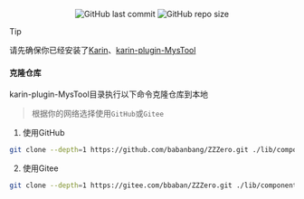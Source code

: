 <p align="center">
  <a href="https://github.com/babanbang/ZZZero/commits/main" style="text-decoration: none;">
    <img alt="GitHub last commit" src="https://img.shields.io/github/last-commit/babanbang/ZZZero?color=%23114514&style=flat-square">
  </a>
  <a href="https://github.com/babanbang/ZZZero" style="text-decoration: none;">
    <img alt="GitHub repo size" src="https://img.shields.io/github/repo-size/babanbang/ZZZero?style=flat-square">
  </a>
</p>

> [!TIP]
> 请先确保你已经安装了[Karin](https://github.com/KarinJS/Karin)、[karin-plugin-MysTool](../../../karin-plugin-MysTool)

#### 克隆仓库
karin-plugin-MysTool目录执行以下命令克隆仓库到本地
>根据你的网络选择使用`GitHub`或`Gitee`
1. 使用GitHub
```bash
git clone --depth=1 https://github.com/babanbang/ZZZero.git ./lib/components/ZZZero
```
2. 使用Gitee
```bash
git clone --depth=1 https://gitee.com/bbaban/ZZZero.git ./lib/components/ZZZero
```
